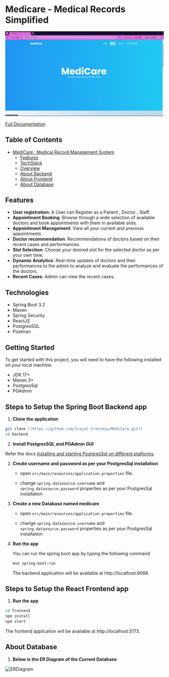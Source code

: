 # Medicare - Medical Records Simplified

![Medicare](/demo.gif)

[Full Documentation](https://docs.google.com/document/d/e/2PACX-1vT3X85TwW-_J4lQk8R2srZ_ZnoFmn7NzyATDSJj8QlI5DOFj5NkjnHDxb_fO32uvHs057uJ-DAo7tS1/pub)

## Table of Contents

- [MediCare : Medical Record Management System](#medical-record-management-system)
  - [Features](#features)
  - [TechStack](#technologies)
  - [Overview](#getting-started)
  - [About Backend](#steps-to-setup-the-spring-boot-backend-app)
  - [About Frontend](#steps-to-setup-the-react-frontend-app)
  - [About Database](#about-database)

## Features

- **User registration**: A User can Register as a Patient , Doctor , Staff.
- **Appointment Booking**: Browse through a wide selection of available doctors and book appointments with them in available slots.
- **Appointment Management**: View all your current and previous appointments .
- **Doctor recommendation**: Recommendations of doctors based on their recent cases and performances.  
- **Slot Selection**: Choose your desired slot for the selected doctor as per your own time.
- **Dynamic Analytics**: Real-time updates of doctors and their performances to the admin to analyze and evaluate the performances of the doctors.
- **Recent Cases**: Admin can view the recent cases.

## Technologies

- Spring Boot 3.2
- Maven
- Spring Security
- ReactJS
- PostgresSQL
- Postman

## Getting Started

To get started with this project, you will need to have the following installed on your local machine:

- JDK 17+
- Maven 3+
- PostgresSql
- PGAdmin

## Steps to Setup the Spring Boot Backend app

1. **Clone the application**

```zsh
git clone [(https://github.com/Srajal-Cresteyy/MediCare.git))
cd backend
```
2. **Install PostgresSQL and PGAdmin GUI**

Refer the docs [installing and starting PostgresSql on different platforms]((https://www.postgresql.org/docs/current/tutorial-install.html)).


2. **Create username and password as per your PostgresSql installation**

	+ open `src/main/resources/application.properties` file.

	+ change `spring.datasource.username` and `spring.datasource.password` properties as per your PostgresSql installation

2. **Create a new Database named medicare**

	+ open `src/main/resources/application.properties` file.

	+ change `spring.datasource.username` and `spring.datasource.password` properties as per your PostgresSql installation

3. **Run the app**

	You can run the spring boot app by typing the following command

	```zsh
	mvn spring-boot:run
	```

	The backend application will be available at http://localhost:8088.

## Steps to Setup the React Frontend app

1. **Run the app**
```zsh
cd frontend
npm install
npm start
```

The frontend application will be available at http://localhost:5173.

## About Database 

1. **Below is the ER Diagram of the Current Database**

![ERDiagram](https://github.com/user-attachments/assets/37b2a2cc-c73d-4489-b4b3-3827466d7a3d)
